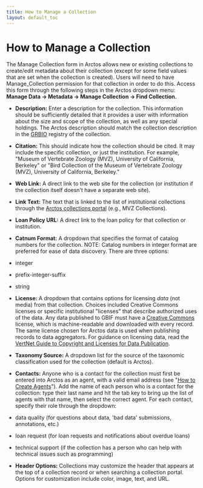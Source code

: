 ```yaml
---
title: How to Manage a Collection
layout: default_toc
---
```


# How to Manage a Collection

The Manage Collection form in Arctos allows new or existing collections to create/edit metadata about their collection (except for some field values that are set when the collection is created). Users will need to have Manage_Collection permission for that collection in order to do this. Access this form through the following steps in the Arctos dropdown menu: **Manage Data -> Metadata -> Manage Collection -> Find Collection.**

* **Description:** Enter a description for the collection. This information should be sufficiently detailed that it provides a user with information about the size and scope of the collection, as well as any special holdings. The Arctos description should match the collection description in the [GRBIO](http://grbio.org) registry of the collection.

* **Citation:** This should indicate how the collection should be cited. It may include the specific collection, or just the institution. For example, "Museum of Vertebrate Zoology (MVZ), University of California, Berkeley" or "Bird Collection of the Museum of Vertebrate Zoology (MVZ), University of California, Berkeley."

* **Web Link:** A direct link to the web site for the collection (or institution if the collection itself doesn't have a separate web site).

* **Link Text:** The text that is linked to the list of institutional collections through the [Arctos collections portal](http://arctos.database.museum/home.cfm) (e.g., MVZ Collections).

* **Loan Policy URL:** A direct link to the loan policy for that collection or institution.

* **Catnum Format:** A dropdown that specifies the format of catalog numbers for the collection. NOTE: Catalog numbers in integer format are preferred for ease of data discovery. There are three options:

 * integer
 * prefix-integer-suffix
 * string

* **License:** A dropdown that contains options for licensing _data_ (not media) from that collection. Choices included Creative Commons licenses or specific institutional "licenses" that describe authorized uses of the data. Any data published to GBIF must have a [Creative Commons](http://creativecommons.org) license, which is machine-readable and downloaded with every record. The same license chosen for Arctos data is used when publishing records to data aggregators. For guidance on licensing data, read the [VertNet Guide to Copyright and Licenses for Data Publication](http://vertnet.org/resources/datalicensingguide.html).

* **Taxonomy Source:** A dropdown list for the source of the taxonomic classification used for the collection (default is Arctos).

* **Contacts:** Anyone who is a contact for the collection must first be entered into Arctos as an agent, with a valid email address (see "[How to Create Agents](https://github.com/ArctosDB/documentation-wiki/wiki/How-to-Create-Agents)"). Add the name of each person who is a contact for the collection: type their last name and hit the tab key to bring up the list of agents with that name, then select the correct agent. For each contact, specify their role through the dropdown:

 * data quality (for questions about data, 'bad data' submissions, annotations, etc.)
 * loan request (for loan requests and notifications about overdue loans)
 * technical support (if the collection has a person who can help with technical issues such as programming)

* **Header Options:** Collections may customize the header that appears at the top of a collection record or when searching a collection portal. Options for customization include color, image, text, and URL.

